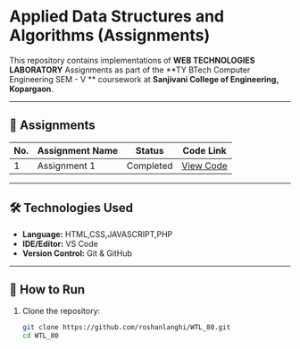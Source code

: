 # Applied Data Structures and Algorithms (Assignments)

This repository contains implementations of **WEB TECHNOLOGIES LABORATORY** Assignments as part of the **TY BTech Computer Engineering SEM - V ** coursework at **Sanjivani College of Engineering, Kopargaon**.  

---

## 📂 Assignments 

| No. | Assignment Name | Status | Code Link |
|-----|-----------------|--------|-----------|
| 1   | Assignment 1    | Completed | [View Code](./Healthcareclinic_01/HealthcareClinic) |


---

## 🛠️ Technologies Used
- **Language:** HTML,CSS,JAVASCRIPT,PHP
- **IDE/Editor:** VS Code
- **Version Control:** Git & GitHub

---

## 🚀 How to Run
1. Clone the repository:
   ```bash
   git clone https://github.com/roshanlanghi/WTL_80.git
   cd WTL_80
